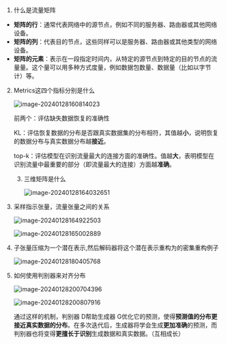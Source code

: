 1. 什么是流量矩阵

- **矩阵的行**：通常代表网络中的源节点，例如不同的服务器、路由器或其他网络设备。
- **矩阵的列**：代表目的节点，这些同样可以是服务器、路由器或其他类型的网络设备。
- **矩阵的元素**：表示在一段指定时间内，从特定的源节点到特定的目的节点的流量量。这个量可以用多种方式度量，例如数据包数量、数据量（比如以字节计）等。

2. Metrics这四个指标分别是什么

   ![image-20240128160814023](C:\Users\Tina\AppData\Roaming\Typora\typora-user-images\image-20240128160814023.png)

   前两个：评估缺失数据恢复的准确性

   KL：评估恢复数据的分布是否跟真实数据集的分布相符，其值越**小**，说明恢复的数据分布与真实数据分布越**接近**。

   top-k：评估模型在识别流量最大的连接方面的准确性。值越**大**，表明模型在识别流量中最重要的部分（即流量最大的连接）方面越**准确**。

   3. 三维矩阵是什么

      ![image-20240128164032651](C:\Users\Tina\AppData\Roaming\Typora\typora-user-images\image-20240128164032651.png)

4. 采样指示张量，流量张量之间的关系

   ![image-20240128164922503](C:\Users\Tina\AppData\Roaming\Typora\typora-user-images\image-20240128164922503.png)

   ![image-20240128165002889](C:\Users\Tina\AppData\Roaming\Typora\typora-user-images\image-20240128165002889.png)

5. 子张量压缩为一个潜在表示,然后解码器将这个潜在表示重构为的密集重构例子

   ![image-20240128180405768](C:\Users\Tina\AppData\Roaming\Typora\typora-user-images\image-20240128180405768.png)

6. 如何使用判别器来对齐分布

   ![image-20240128200704396](C:\Users\Tina\AppData\Roaming\Typora\typora-user-images\image-20240128200704396.png)

   ![image-20240128200807916](C:\Users\Tina\AppData\Roaming\Typora\typora-user-images\image-20240128200807916.png)

   通过这样的机制，判别器 D帮助生成器 G优化它的预测，使得**预测值的分布更接近真实数据的分布**。在多次迭代后，生成器将学会生成**更加准确**的预测，而判别器也将变得**更擅长于识别**生成数据和真实数据。（互相成长）